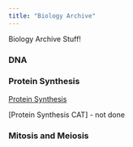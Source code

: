 ```yaml
---
title: "Biology Archive"
---
```


Biology Archive Stuff!

### DNA


### Protein Synthesis
[Protein Synthesis](/protein-synthesis.md)

[Protein Synthesis CAT] - not done

### Mitosis and Meiosis

